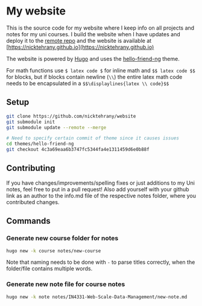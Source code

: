 # My website

This is the source code for my website where I keep info on all projects and notes for my uni courses.
I build the website when I have updates and deploy it to the [remote repo](https://github.com/nicktehrany/nicktehrany.github.io)
and the website is available at [https://nicktehrany.github.io](https://nicktehrany.github.io)

The website is powered by [Hugo](https://gohugo.io/) and uses the [hello-friend-ng](https://github.com/rhazdon/hugo-theme-hello-friend-ng) theme.

For math functions use `$ latex code $` for inline math and `$$ latex code $$` for blocks, but if blocks contain newline (`\\`)
the entire latex math code needs to be encapsulated in a `$$\displaylines{latex \\ code}$$`

## Setup

```bash
git clone https://github.com/nicktehrany/website
git submodule init
git submodule update --remote --merge

# Need to specify certain commit of theme since it causes issues
cd themes/hello-friend-ng
git checkout 4c3a69eaa6b3747fc5344fa4e1311459d6e0b88f
```
## Contributing

If you have changes/improvements/spelling fixes or just additions to my Uni notes, feel free to put in a pull request! Also add yourself with your github link as an author to the info.md file of the respective notes folder, where you contributed changes.

## Commands

### Generate new course folder for notes

```bash
hugo new -k course notes/new-course
```

Note that naming needs to be done with `-` to parse titles correctly, when the folder/file contains multiple words.

### Generate new note file for course notes

```bash
hugo new -k note notes/IN4331-Web-Scale-Data-Management/new-note.md
```

